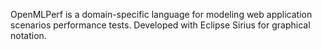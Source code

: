 OpenMLPerf is a domain-specific language for modeling web application scenarios performance tests. Developed with Eclipse Sirius for graphical notation.

